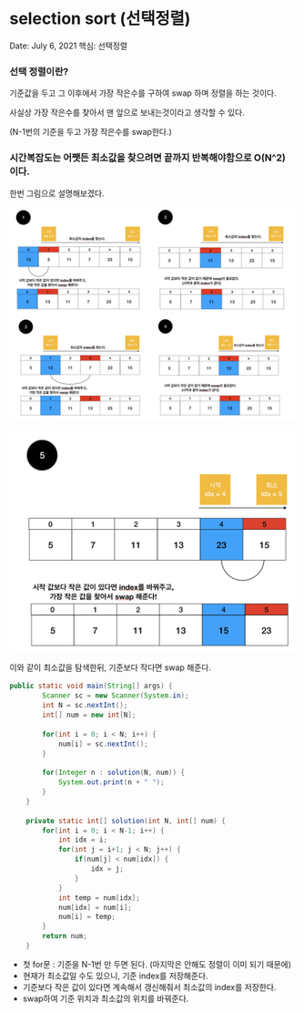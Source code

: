 # selection sort (선택정렬)

Date: July 6, 2021
핵심: 선택정렬

### 선택 정렬이란?

기준값을 두고 그 이후에서 가장 작은수를 구하여 swap 하며 정렬을 하는 것이다.

사실상 가장 작은수를 찾아서 맨 앞으로 보내는것이라고 생각할 수 있다.

(N-1번의 기준을 두고 가장 작은수를 swap한다.)

### 시간복잡도는 어쨋든 최소값을 찾으려면 끝까지 반복해야함으로 O(N^2) 이다.

한번 그림으로 설명해보겠다.

![img/selection0.png](img/selection0.png)

![img/selection1.png](img/selection1.png)

이와 같이 최소값을 탐색한뒤, 기준보다 작다면 swap 해준다.

```java
public static void main(String[] args) {
		Scanner sc = new Scanner(System.in);
		int N = sc.nextInt();
		int[] num = new int[N];
		
		for(int i = 0; i < N; i++) {
			num[i] = sc.nextInt();
		}
		
		for(Integer n : solution(N, num)) {
			System.out.print(n + " ");
		}
	}

	private static int[] solution(int N, int[] num) {
		for(int i = 0; i < N-1; i++) {
			int idx = i;
			for(int j = i+1; j < N; j++) {
				if(num[j] < num[idx]) {
					idx = j;
				}
			}
			int temp = num[idx];
			num[idx] = num[i];
			num[i] = temp;
		}
		return num;
	}
```

- 첫 for문 : 기준을 N-1번 만 두면 된다. (마지막은 안해도 정렬이 이미 되기 때문에)
- 현재가 최소값일 수도 있으니, 기준 index를 저장해준다.
- 기준보다 작은 값이 있다면 계속해서 갱신해줘서 최소값의 index를 저장한다.
- swap하여 기준 위치과 최소값의 위치를 바꿔준다.